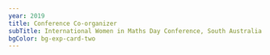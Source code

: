 ```yaml
---
year: 2019
title: Conference Co-organizer
subTitle: International Women in Maths Day Conference, South Australia
bgColor: bg-exp-card-two
---
```


